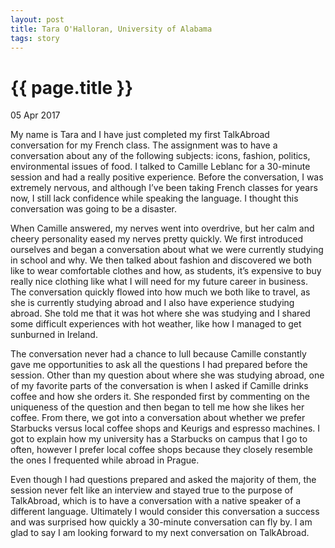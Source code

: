 ```yaml
---
layout: post
title: Tara O'Halloran, University of Alabama
tags: story
---
```


# {{ page.title }}

05 Apr 2017

My name is Tara and I have just completed my first TalkAbroad conversation for my French class. The assignment was to have a conversation about any of the following subjects: icons, fashion, politics, environmental issues of food. I talked to Camille Leblanc for a 30-minute session and had a really positive experience. Before the conversation, I was extremely nervous, and although I’ve been taking French classes for years now, I still lack confidence while speaking the language. I thought this conversation was going to be a disaster.

When Camille answered, my nerves went into overdrive, but her calm and cheery personality eased my nerves pretty quickly. We first introduced ourselves and began a conversation about what we were currently studying in school and why. We then talked about fashion and discovered we both like to wear comfortable clothes and how, as students, it’s expensive to buy really nice clothing like what I will need for my future career in business. The conversation quickly flowed into how much we both like to travel, as she is currently studying abroad and I also have experience studying abroad. She told me that it was hot where she was studying and I shared some difficult experiences with hot weather, like how I managed to get sunburned in Ireland.

The conversation never had a chance to lull because Camille constantly gave me opportunities to ask all the questions I had prepared before the session. Other than my question about where she was studying abroad, one of my favorite parts of the conversation is when I asked if Camille drinks coffee and how she orders it. She responded first by commenting on the uniqueness of the question and then began to tell me how she likes her coffee. From there, we got into a conversation about whether we prefer Starbucks versus local coffee shops and Keurigs and espresso machines. I got to explain how my university has a Starbucks on campus that I go to often, however I prefer local coffee shops because they closely resemble the ones I frequented while abroad in Prague.

Even though I had questions prepared and asked the majority of them, the session never felt like an interview and stayed true to the purpose of TalkAbroad, which is to have a conversation with a native speaker of a different language. Ultimately I would consider this conversation a success and was surprised how quickly a 30-minute conversation can fly by. I am glad to say I am looking forward to my next conversation on TalkAbroad.